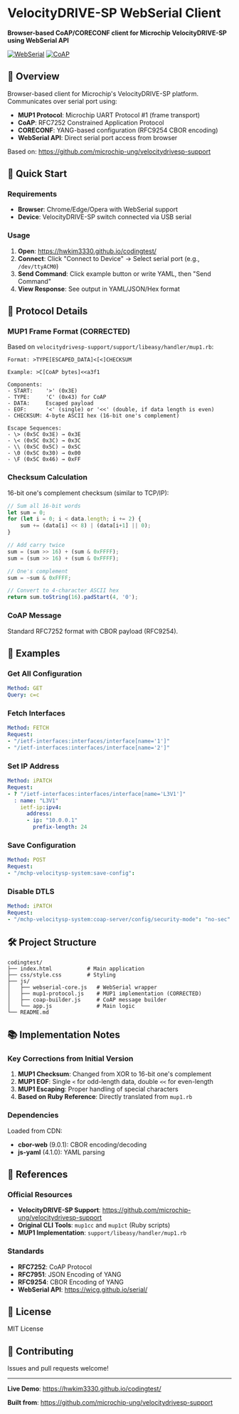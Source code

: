 # VelocityDRIVE-SP WebSerial Client

**Browser-based CoAP/CORECONF client for Microchip VelocityDRIVE-SP using WebSerial API**

[![WebSerial](https://img.shields.io/badge/WebSerial-API-green.svg)](https://wicg.github.io/serial/)
[![CoAP](https://img.shields.io/badge/Protocol-CoAP-orange.svg)](https://datatracker.ietf.org/doc/rfc7252/)

## 🚀 Overview

Browser-based client for Microchip's VelocityDRIVE-SP platform. Communicates over serial port using:

- **MUP1 Protocol**: Microchip UART Protocol #1 (frame transport)
- **CoAP**: RFC7252 Constrained Application Protocol
- **CORECONF**: YANG-based configuration (RFC9254 CBOR encoding)
- **WebSerial API**: Direct serial port access from browser

Based on: https://github.com/microchip-ung/velocitydrivesp-support

## 🎯 Quick Start

### Requirements

- **Browser**: Chrome/Edge/Opera with WebSerial support
- **Device**: VelocityDRIVE-SP switch connected via USB serial

### Usage

1. **Open**: https://hwkim3330.github.io/codingtest/
2. **Connect**: Click "Connect to Device" → Select serial port (e.g., `/dev/ttyACM0`)
3. **Send Command**: Click example button or write YAML, then "Send Command"
4. **View Response**: See output in YAML/JSON/Hex format

## 📖 Protocol Details

### MUP1 Frame Format (CORRECTED)

Based on `velocitydrivesp-support/support/libeasy/handler/mup1.rb`:

```
Format: >TYPE[ESCAPED_DATA]<[<]CHECKSUM

Example: >C[CoAP bytes]<<a3f1

Components:
- START:    '>' (0x3E)
- TYPE:     'C' (0x43) for CoAP
- DATA:     Escaped payload
- EOF:      '<' (single) or '<<' (double, if data length is even)
- CHECKSUM: 4-byte ASCII hex (16-bit one's complement)

Escape Sequences:
- \> (0x5C 0x3E) → 0x3E
- \< (0x5C 0x3C) → 0x3C
- \\ (0x5C 0x5C) → 0x5C
- \0 (0x5C 0x30) → 0x00
- \F (0x5C 0x46) → 0xFF
```

### Checksum Calculation

16-bit one's complement checksum (similar to TCP/IP):

```javascript
// Sum all 16-bit words
let sum = 0;
for (let i = 0; i < data.length; i += 2) {
    sum += (data[i] << 8) | (data[i+1] || 0);
}

// Add carry twice
sum = (sum >> 16) + (sum & 0xFFFF);
sum = (sum >> 16) + (sum & 0xFFFF);

// One's complement
sum = ~sum & 0xFFFF;

// Convert to 4-character ASCII hex
return sum.toString(16).padStart(4, '0');
```

### CoAP Message

Standard RFC7252 format with CBOR payload (RFC9254).

## 🧪 Examples

### Get All Configuration

```yaml
Method: GET
Query: c=c
```

### Fetch Interfaces

```yaml
Method: FETCH
Request:
- "/ietf-interfaces:interfaces/interface[name='1']"
- "/ietf-interfaces:interfaces/interface[name='2']"
```

### Set IP Address

```yaml
Method: iPATCH
Request:
- ? "/ietf-interfaces:interfaces/interface[name='L3V1']"
  : name: "L3V1"
    ietf-ip:ipv4:
      address:
      - ip: "10.0.0.1"
        prefix-length: 24
```

### Save Configuration

```yaml
Method: POST
Request:
- "/mchp-velocitysp-system:save-config":
```

### Disable DTLS

```yaml
Method: iPATCH
Request:
- "/mchp-velocitysp-system:coap-server/config/security-mode": "no-sec"
```

## 🛠️ Project Structure

```
codingtest/
├── index.html           # Main application
├── css/style.css        # Styling
├── js/
│   ├── webserial-core.js   # WebSerial wrapper
│   ├── mup1-protocol.js    # MUP1 implementation (CORRECTED)
│   ├── coap-builder.js     # CoAP message builder
│   └── app.js              # Main logic
└── README.md
```

## 📚 Implementation Notes

### Key Corrections from Initial Version

1. **MUP1 Checksum**: Changed from XOR to 16-bit one's complement
2. **MUP1 EOF**: Single `<` for odd-length data, double `<<` for even-length
3. **MUP1 Escaping**: Proper handling of special characters
4. **Based on Ruby Reference**: Directly translated from `mup1.rb`

### Dependencies

Loaded from CDN:
- **cbor-web** (9.0.1): CBOR encoding/decoding
- **js-yaml** (4.1.0): YAML parsing

## 🔗 References

### Official Resources

- **VelocityDRIVE-SP Support**: https://github.com/microchip-ung/velocitydrivesp-support
- **Original CLI Tools**: `mup1cc` and `mup1ct` (Ruby scripts)
- **MUP1 Implementation**: `support/libeasy/handler/mup1.rb`

### Standards

- **RFC7252**: CoAP Protocol
- **RFC7951**: JSON Encoding of YANG
- **RFC9254**: CBOR Encoding of YANG
- **WebSerial API**: https://wicg.github.io/serial/

## 📝 License

MIT License

## 🤝 Contributing

Issues and pull requests welcome!

---

**Live Demo**: https://hwkim3330.github.io/codingtest/

**Built from**: https://github.com/microchip-ung/velocitydrivesp-support
